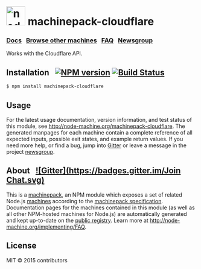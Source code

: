 
<h1>
  <a href="http://node-machine.org" title="Node-Machine public registry"><img alt="node-machine logo" title="Node-Machine Project" src="http://node-machine.org/images/machine-anthropomorph-for-white-bg.png" width="50" /></a>
  machinepack-cloudflare
</h1>

### [Docs](http://node-machine.org/machinepack-cloudflare) &nbsp; [Browse other machines](http://node-machine.org/machinepacks) &nbsp;  [FAQ](http://node-machine.org/implementing/FAQ)  &nbsp;  [Newsgroup](https://groups.google.com/forum/?hl=en#!forum/node-machine)

Works with the Cloudflare API.


## Installation &nbsp; [![NPM version](https://badge.fury.io/js/machinepack-cloudflare.svg)](http://badge.fury.io/js/machinepack-cloudflare) [![Build Status](https://travis-ci.org/mikermcneil/machinepack-cloudflare.png?branch=master)](https://travis-ci.org/mikermcneil/machinepack-cloudflare)

```sh
$ npm install machinepack-cloudflare
```

## Usage

For the latest usage documentation, version information, and test status of this module, see <a href="http://node-machine.org/machinepack-cloudflare" title="Works with the Cloudflare API. (for node.js)">http://node-machine.org/machinepack-cloudflare</a>.  The generated manpages for each machine contain a complete reference of all expected inputs, possible exit states, and example return values.  If you need more help, or find a bug, jump into [Gitter](https://gitter.im/node-machine/general) or leave a message in the project [newsgroup](https://groups.google.com/forum/?hl=en#!forum/node-machine).

## About  &nbsp; [![Gitter](https://badges.gitter.im/Join Chat.svg)](https://gitter.im/node-machine/general?utm_source=badge&utm_medium=badge&utm_campaign=pr-badge&utm_content=badge)

This is a [machinepack](http://node-machine.org/machinepacks), an NPM module which exposes a set of related Node.js [machines](http://node-machine.org/spec/machine) according to the [machinepack specification](http://node-machine.org/spec/machinepack).
Documentation pages for the machines contained in this module (as well as all other NPM-hosted machines for Node.js) are automatically generated and kept up-to-date on the <a href="http://node-machine.org" title="Public machine registry for Node.js">public registry</a>.
Learn more at <a href="http://node-machine.org/implementing/FAQ" title="Machine Project FAQ (for implementors)">http://node-machine.org/implementing/FAQ</a>.

## License

MIT &copy; 2015 contributors

